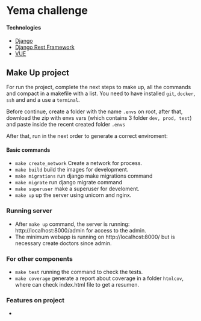 # Yema challenge

#### Technologies

  * [Django](https://www.djangoproject.com/)
  * [Django Rest Framework](http://www.django-rest-framework.org/)
  * [VUE](https://www.google.com/search?client=safari&rls=en&q=vue&ie=UTF-8&oe=UTF-8)
  

## Make Up project

For run the project, complete the next steps to make up, all the commands and compact in a makefile with a list. 
You need to have installed `git`, `docker`, `ssh` and and a use a `terminal`.

Before continue, create a folder with the name `.envs` on root, after that, download the zip with envs vars (which contains 3 folder `dev, prod, test`) and paste inside the recent created folder `.envs`
 
After that, run in the next order to generate a correct enviroment:

#### Basic commands
  * `make create_network` Create a network for process.
  * `make build` build the images for development.
  * `make migrations` run django make migrations command
  * `make migrate` run django migrate command 
  * `make superuser` make a superuser for develoment.
  * `make up` up the server using unicorn and nginx.
 
### Running server
  * After `make up` command, the server is running: http://localhost:8000/admin for access to the admin.
  * The minimum webapp is running on http://localhost:8000/ but is necessary create doctors since admin.  
  
### For other components  
  * `make test` running the command to check the tests.
  * `make coverage` generate a report about coverage in a folder `htmlcov`, where can check index.html file to get a resumen.


### Features on project
 * 

